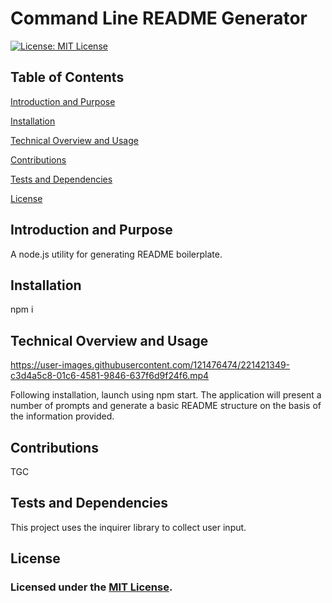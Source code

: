 
# Command Line README Generator
[![License: MIT License](https://img.shields.io/badge/License-MIT-yellow.svg)](https://opensource.org/licenses/MIT)

## Table of Contents
[Introduction and Purpose](#introduction-and-purpose)

[Installation](#installation)

[Technical Overview and Usage](#technical-overview-and-usage)

[Contributions](#contributions)

[Tests and Dependencies](#tests-and-dependencies)

[License](#license)

## Introduction and Purpose
  
  A node.js utility for generating README boilerplate.

## Installation

npm i

## Technical Overview and Usage

https://user-images.githubusercontent.com/121476474/221421349-c3d4a5c8-01c6-4581-9846-637f6d9f24f6.mp4


Following installation, launch using npm start. The application will present a number of prompts and generate a basic README structure on the basis of the information provided.

## Contributions

TGC

## Tests and Dependencies

This project uses the inquirer library to collect user input.

## License

### Licensed under the [MIT License](https://opensource.org/licenses/MIT).

